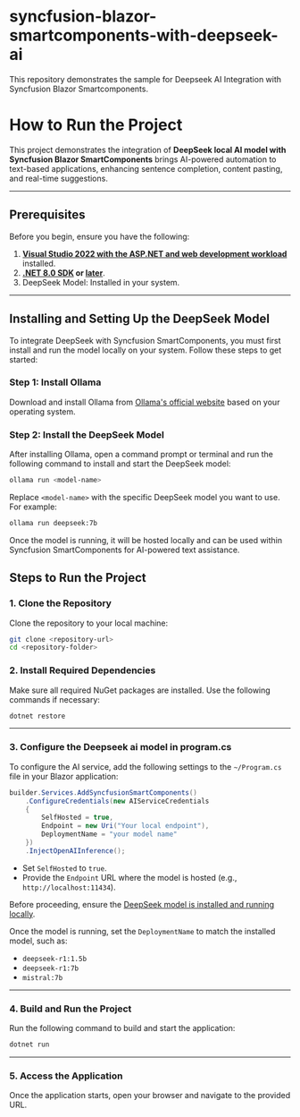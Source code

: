 # syncfusion-blazor-smartcomponents-with-deepseek-ai
This repository demonstrates the sample for Deepseek AI Integration with Syncfusion Blazor Smartcomponents.

# How to Run the Project

This project demonstrates the integration of **DeepSeek local AI model with Syncfusion Blazor SmartComponents** brings AI-powered automation to text-based applications, enhancing sentence completion, content pasting, and real-time suggestions. 

---
## Prerequisites

Before you begin, ensure you have the following:

1. [**Visual Studio 2022 with the ASP.NET and web development workload**](https://visualstudio.microsoft.com/vs/) installed.
2. **[.NET 8.0 SDK](https://dotnet.microsoft.com/en-us/download/dotnet/8.0) or [later](https://dotnet.microsoft.com/en-us/download)**.
3. DeepSeek Model: Installed in your system.
---

## Installing and Setting Up the DeepSeek Model  

To integrate DeepSeek with Syncfusion SmartComponents, you must first install and run the model locally on your system. Follow these steps to get started:  

### Step 1: Install Ollama  
Download and install Ollama from [Ollama's official website](https://ollama.com) based on your operating system.  

### Step 2: Install the DeepSeek Model  
After installing Ollama, open a command prompt or terminal and run the following command to install and start the DeepSeek model:  

```sh
ollama run <model-name>
```

Replace `<model-name>` with the specific DeepSeek model you want to use. For example:  

```sh
ollama run deepseek:7b
```

Once the model is running, it will be hosted locally and can be used within Syncfusion SmartComponents for AI-powered text assistance.  

## Steps to Run the Project

### 1. Clone the Repository
Clone the repository to your local machine:
```bash
git clone <repository-url>
cd <repository-folder>
```

### 2. Install Required Dependencies
Make sure all required NuGet packages are installed. Use the following commands if necessary:
```bash
dotnet restore
```

---

### 3. Configure the Deepseek ai model in program.cs

To configure the AI service, add the following settings to the `~/Program.cs` file in your Blazor application:  

```csharp
builder.Services.AddSyncfusionSmartComponents()
    .ConfigureCredentials(new AIServiceCredentials 
    { 
        SelfHosted = true, 
        Endpoint = new Uri("Your local endpoint"), 
        DeploymentName = "your model name" 
    })
    .InjectOpenAIInference();
```

- Set `SelfHosted` to `true`.  
- Provide the `Endpoint` URL where the model is hosted (e.g., `http://localhost:11434`).  

Before proceeding, ensure the [DeepSeek model is installed and running locally](#installing-and-setting-up-the-deepSeek-model).

Once the model is running, set the `DeploymentName` to match the installed model, such as:  

- `deepseek-r1:1.5b`  
- `deepseek-r1:7b`  
- `mistral:7b`   

---

### 4. Build and Run the Project
Run the following command to build and start the application:
```bash
dotnet run
```

---

### 5. Access the Application
Once the application starts, open your browser and navigate to the provided URL.


